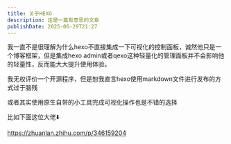 ```yaml
---
title: 关于HEXO
description: 这是一篇有意思的文章
publishDate: 2025-06-29T21:27
---
```

我一直不是很理解为什么hexo不直接集成一下可视化的控制面板，诚然他只是一个博客框架，但是集成hexo admin或者qexo这种轻量化的管理面板并不会影响他的轻量性，反而能大大提升使用体验。

我无权评价一个开源程序，但是恕我直言hexo使用markdown文件进行发布的方式过于脑残

或者其实使用原生自带的小工具完成可视化操作也是不错的选择

比如下面这位大佬⬇️

<https://zhuanlan.zhihu.com/p/346159204>
